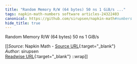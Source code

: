 ```yaml
---
title: "Random Memory R/W (64 bytes) 50 ns 1 GiB/s ..."
tags: napkin-math-numbers software articles-24322403
canonical: https://github.com/sirupsen/napkin-math#numbers
hide_title: true
---
```


Random Memory R/W (64 bytes) 50 ns 1 GiB/s


[[_Source_: Napkin Math - [Source URL](https://github.com/sirupsen/napkin-math#numbers){:target="_blank"}<br>
_Author_: sirupsen<br>
[Readwise URL](https://readwise.io/open/475210490){:target="_blank"}
::wrap]]